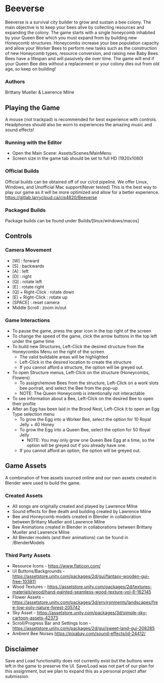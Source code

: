 # Beeverse

Beeverse is a survival city builder to grow and sustain a bee colony.  The main objective is to keep your bees alive by collecting resources and expanding the colony.  The game starts with a single honeycomb inhabited by your Queen Bee which you must expand from by building new Honeycomb structures.  Honeycombs increase your bee population capacity and allow your Worker Bees to perform new tasks such as the construction of new Honeycomb types, resource conversion, and raising new Baby Bees.  Bees have a lifespan and will passively die over time.  The game will end if your Queen Bee dies without a replacement or your colony dies out from old age, so keep on building! 

### Authors 
Brittany Mueller & Lawrence Milne

## Playing the Game

A mouse (not trackpad) is recommended for best experience with controls. Headphones should also be worn to experiences the amazing music and sound effects!

### Running with the Editor
- Open the Main Scene: Assets/Scenes/MainMenu
- Screen size in the game tab should be set to full HD (1920x1080)

### Official Builds
Official builds can be obtained off of our ci/cd pipeline. We offer Linux, Windows, and Unofficial Mac support(Never tested) This is the best way to play our game as it will be more optimized and allow for a better experience.
https://gitlab.larrycloud.ca/cis4820/Beeverse

### Packaged Builds
Package builds can be found under Builds/[linux/windows/macos]

## Controls

### Camera Movement
  - [W] : forward
  - [S] : backwards
  - [A] : left
  - [D] : right
  - [Q] : rotate left
  - [E] : rotate right
  - [Q] + Right-Click : rotate down
  - [E] + Right-Click : rotate up
  - [SPACE] : reset camera
  - Middle Scroll : zoom in/out

### Game Interactions
- To pause the game, press the gear icon in the top right of the screen
- To change the speed of the game, click the arrow buttons in the top left under the game time
- To build new Structures, Left-Click the desired structure from the Honeycombs Menu on the right of the screen
  - The valid buildable areas will be highlighted
  - Left-Click in the desired location to create the structure
  - If you cannot afford a structure, the option will be greyed out.
- To open Structure menus, Left-Click on the structure (Honeycombs, Flowers)
  - To assign/remove Bees from the structure, Left-Click on a work slots bee portrait, and select the Bee from the pop-up
  - NOTE: The Queen Honeycomb is intentionally not interactable
- To see information about a Bee, Left-Click on the desired Bee to open their profile
- After an Egg has been laid in the Brood Nest, Left-Click it to open an Egg Type selection menu
  - To grow the Egg into a Worker Bee, select the option for 10 Royal Jelly + 40 Honey
  - To grow the Egg into a Queen Bee, select the option for 50 Royal Jelly
    - NOTE: You may only grow one Queen Bee Egg at a time, so the option will be greyed out if you already have one.
  - If you cannot afford an option, the option will be greyed out.


## Game Assets

A combination of free assets sourced online and our own assets created in Blender were used to build the game.

### Created Assets
- All songs are originally created and played by Lawrence Milne
- Sound effects for Bee death and building created by Lawrence Milne
- Bee and Honeycomb models created in Blender in collaboration between Brittany Mueller and Lawrence Milne
- Bee Animations created in Blender in collaborations between Brittany Mueller and Lawrence Milne
- All Blender models (and their animations) can be found in /BlenderModels 

### Third Party Assets
- Resource Icons - https://www.flaticon.com/
- UI Buttons/Backgrounds - https://assetstore.unity.com/packages/2d/gui/fantasy-wooden-gui-free-103811
- Wood Textures - https://assetstore.unity.com/packages/2d/textures-materials/wood/hand-painted-seamless-wood-texture-vol-6-162145
- Flower Assets - https://assetstore.unity.com/packages/3d/environments/landscapes/free-low-poly-nature-forest-205742
- Sky Asset - https://assetstore.unity.com/packages/3d/simple-sky-cartoon-assets-42373
- Scroll/Progress Bar and Settings Icon - https://assetstore.unity.com/packages/2d/gui/sweet-land-gui-208285
- Ambient Bee Noises https://pixabay.com/sound-effects/id-24412/

## Disclaimer
Save and Load functionality does not currently exist but the buttons were left in the game to preserve the UI. Save/Load was not part of our plan for this assignment, but we plan to expand this as a personal project after submission.
